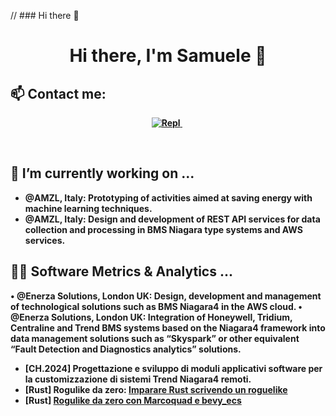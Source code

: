 // ### Hi there 👋
<p>
  <h1 align="center"><b>Hi there, I'm Samuele 👋</h1>
</p>

## 📫 Contact me:
<p align="center">
<a href="https://www.linkedin.com/in/samuele-annulli-30961030/">
<img src="https://img.shields.io/badge/LinkedIn-blue?style=flat&logo=linkedin&labelColor=blue" alt="Repl" />
</a>&nbsp;
</p>
<br />
  
## 🔭 I’m currently working on ...
- @AMZL, Italy: Prototyping of  activities  aimed  at  saving  energy  with  machine  learning techniques. 
- @AMZL, Italy: Design  and  development  of  REST  API  services  for  data  collection  and processing in BMS Niagara type systems and AWS services. 



## 👩‍💻 Software Metrics & Analytics ...
• @Enerza Solutions, London UK: Design, development and management of technological solutions such as BMS Niagara4 in the AWS cloud. 
• @Enerza Solutions, London UK: Integration of Honeywell, Tridium, Centraline and Trend BMS systems based on the Niagara4 framework into data management solutions such as 
“Skyspark”  or  other  equivalent  “Fault  Detection  and  Diagnostics analytics” solutions. 
- [CH.2024] Progettazione e sviluppo di moduli applicativi software per la customizzazione di sistemi Trend Niagara4 remoti.
- [Rust] Rogulike da zero: [Imparare Rust scrivendo un roguelike](https://github.com/ProfAndreaPollini/roguelike-rust-macroquad-noname)
- [Rust] [Rogulike da zero con Marcoquad e bevy_ecs](https://github.com/ProfAndreaPollini/roguelike-rust-bevy_ecs-macroquad-noname)

<!--
**samueleannulli/samueleannulli** is a ✨ _special_ ✨ repository because its `README.md` (this file) appears on your GitHub profile.

Here are some ideas to get you started:

- 🔭 I’m currently working on ...
- 🌱 I’m currently learning ...
- 👯 I’m looking to collaborate on ...
- 🤔 I’m looking for help with ...
- 💬 Ask me about ...
- 📫 How to reach me: ...
- 😄 Pronouns: ...
- ⚡ Fun fact: ...
-->
